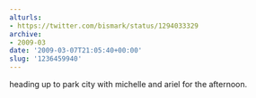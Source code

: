 ```yaml
---
alturls:
- https://twitter.com/bismark/status/1294033329
archive:
- 2009-03
date: '2009-03-07T21:05:40+00:00'
slug: '1236459940'
---
```


heading up to park city with michelle and ariel for the afternoon.

